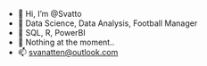 - 👋 Hi, I’m @Svatto
- 👀 Data Science, Data Analysis, Football Manager
- 🌱 SQL, R, PowerBI
- 💞️ Nothing at the moment..
- 📫 svanatten@outlook.com

<!---
Svatto/Svatto is a ✨ special ✨ repository because its `README.md` (this file) appears on your GitHub profile.
You can click the Preview link to take a look at your changes.
--->
